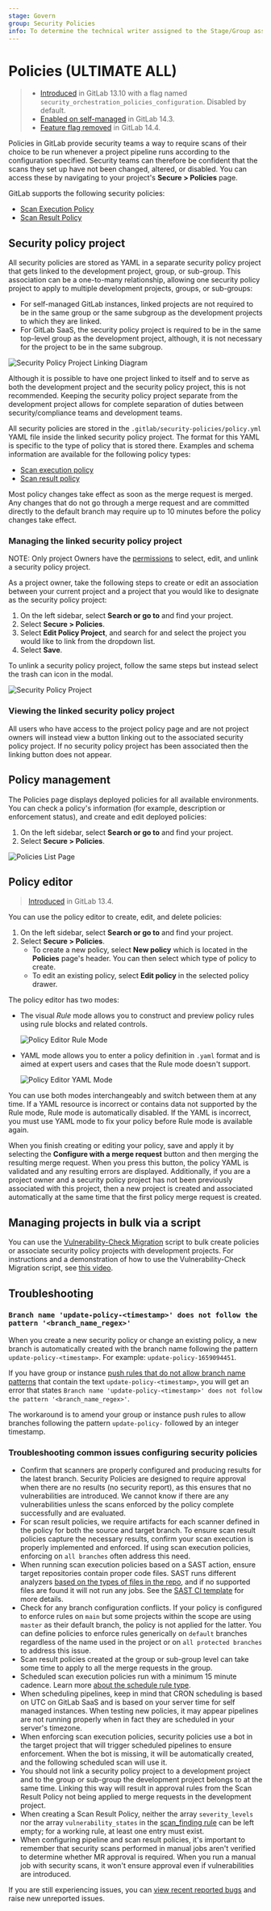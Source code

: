 ```yaml
---
stage: Govern
group: Security Policies
info: To determine the technical writer assigned to the Stage/Group associated with this page, see https://about.gitlab.com/handbook/product/ux/technical-writing/#assignments
---
```


# Policies **(ULTIMATE ALL)**

> - [Introduced](https://gitlab.com/groups/gitlab-org/-/epics/5329) in GitLab 13.10 with a flag named `security_orchestration_policies_configuration`. Disabled by default.
> - [Enabled on self-managed](https://gitlab.com/gitlab-org/gitlab/-/issues/321258) in GitLab 14.3.
> - [Feature flag removed](https://gitlab.com/gitlab-org/gitlab/-/issues/321258) in GitLab 14.4.

Policies in GitLab provide security teams a way to require scans of their choice to be run
whenever a project pipeline runs according to the configuration specified. Security teams can
therefore be confident that the scans they set up have not been changed, altered, or disabled. You
can access these by navigating to your project's **Secure > Policies** page.

GitLab supports the following security policies:

- [Scan Execution Policy](scan-execution-policies.md)
- [Scan Result Policy](scan-result-policies.md)

## Security policy project

All security policies are stored as YAML in a separate security policy project that gets linked to
the development project, group, or sub-group. This association can be a one-to-many relationship, allowing one security
policy project to apply to multiple development projects, groups, or sub-groups:

- For self-managed GitLab instances, linked projects are not required to be in the same group
  or the same subgroup as the development projects to which they are linked.
- For GitLab SaaS, the security policy project is required to be in the same top-level group
  as the development project, although, it is not necessary for the project to be in the same subgroup.

![Security Policy Project Linking Diagram](img/association_diagram.png)

Although it is possible to have one project linked to itself and to serve as both the development
project and the security policy project, this is not recommended. Keeping the security policy
project separate from the development project allows for complete separation of duties between
security/compliance teams and development teams.

All security policies are stored in the `.gitlab/security-policies/policy.yml` YAML file inside the
linked security policy project. The format for this YAML is specific to the type of policy that is
stored there. Examples and schema information are available for the following policy types:

- [Scan execution policy](scan-execution-policies.md#example-security-policies-project)
- [Scan result policy](scan-result-policies.md#example-security-scan-result-policies-project)

Most policy changes take effect as soon as the merge request is merged. Any changes that
do not go through a merge request and are committed directly to the default branch may require up to 10 minutes
before the policy changes take effect.

### Managing the linked security policy project

NOTE:
Only project Owners have the [permissions](../../permissions.md#project-members-permissions)
to select, edit, and unlink a security policy project.

As a project owner, take the following steps to create or edit an association between your current
project and a project that you would like to designate as the security policy project:

1. On the left sidebar, select **Search or go to** and find your project.
1. Select **Secure > Policies**.
1. Select **Edit Policy Project**, and search for and select the
   project you would like to link from the dropdown list.
1. Select **Save**.

To unlink a security policy project, follow the same steps but instead select the trash can icon in
the modal.

![Security Policy Project](img/security_policy_project_v14_6.png)

### Viewing the linked security policy project

All users who have access to the project policy page and are not project owners will instead view a
button linking out to the associated security policy project. If no security policy project has been
associated then the linking button does not appear.

## Policy management

The Policies page displays deployed
policies for all available environments. You can check a
policy's information (for example, description or enforcement
status), and create and edit deployed policies:

1. On the left sidebar, select **Search or go to** and find your project.
1. Select **Secure > Policies**.

![Policies List Page](img/policies_list_v15_1.png)

## Policy editor

> [Introduced](https://gitlab.com/groups/gitlab-org/-/epics/3403) in GitLab 13.4.

You can use the policy editor to create, edit, and delete policies:

1. On the left sidebar, select **Search or go to** and find your project.
1. Select **Secure > Policies**.
   - To create a new policy, select **New policy** which is located in the **Policies** page's header.
     You can then select which type of policy to create.
   - To edit an existing policy, select **Edit policy** in the selected policy drawer.

The policy editor has two modes:

- The visual _Rule_ mode allows you to construct and preview policy
  rules using rule blocks and related controls.

  ![Policy Editor Rule Mode](img/policy_rule_mode_v15_9.png)

- YAML mode allows you to enter a policy definition in `.yaml` format
  and is aimed at expert users and cases that the Rule mode doesn't
  support.

  ![Policy Editor YAML Mode](img/policy_yaml_mode_v15_9.png)

You can use both modes interchangeably and switch between them at any
time. If a YAML resource is incorrect or contains data not supported
by the Rule mode, Rule mode is automatically
disabled. If the YAML is incorrect, you must use YAML
mode to fix your policy before Rule mode is available again.

When you finish creating or editing your policy, save and apply it by selecting the
**Configure with a merge request** button and then merging the resulting merge request. When you
press this button, the policy YAML is validated and any resulting errors are displayed.
Additionally, if you are a project owner and a security policy project has not been previously
associated with this project, then a new project is created and associated automatically at the same
time that the first policy merge request is created.

## Managing projects in bulk via a script

You can use the [Vulnerability-Check Migration](https://gitlab.com/gitlab-org/gitlab/-/snippets/2328089) script to bulk create policies or associate security policy projects with development projects. For instructions and a demonstration of how to use the Vulnerability-Check Migration script, see [this video](https://youtu.be/biU1N26DfBc).

## Troubleshooting

### `Branch name 'update-policy-<timestamp>' does not follow the pattern '<branch_name_regex>'`

When you create a new security policy or change an existing policy, a new branch is automatically created with the branch name following the pattern `update-policy-<timestamp>`. For example: `update-policy-1659094451`.

If you have group or instance [push rules that do not allow branch name patterns](../../project/repository/push_rules.md#validate-branch-names) that contain the text `update-policy-<timestamp>`, you will get an error that states `Branch name 'update-policy-<timestamp>' does not follow the pattern '<branch_name_regex>'`.

The workaround is to amend your group or instance push rules to allow branches following the pattern `update-policy-` followed by an integer timestamp.

### Troubleshooting common issues configuring security policies

- Confirm that scanners are properly configured and producing results for the latest branch. Security Policies are designed to require approval when there are no results (no security report), as this ensures that no vulnerabilities are introduced. We cannot know if there are any vulnerabilities unless the scans enforced by the policy complete successfully and are evaluated.
- For scan result policies, we require artifacts for each scanner defined in the policy for both the source and target branch. To ensure scan result policies capture the necessary results, confirm your scan execution is properly implemented and enforced. If using scan execution policies, enforcing on `all branches` often address this need.
- When running scan execution policies based on a SAST action, ensure target repositories contain proper code files. SAST runs different analyzers [based on the types of files in the repo](../sast/index.md#supported-languages-and-frameworks), and if no supported files are found it will not run any jobs. See the [SAST CI template](https://gitlab.com/gitlab-org/gitlab/-/blob/master/lib/gitlab/ci/templates/Jobs/SAST.gitlab-ci.yml) for more details.
- Check for any branch configuration conflicts. If your policy is configured to enforce rules on `main` but some projects within the scope are using `master` as their default branch, the policy is not applied for the latter. You can define policies to enforce rules generically on `default` branches regardless of the name used in the project or on `all protected branches` to address this issue.
- Scan result policies created at the group or sub-group level can take some time to apply to all the merge requests in the group.
- Scheduled scan execution policies run with a minimum 15 minute cadence. Learn more [about the schedule rule type](../policies/scan-execution-policies.md#schedule-rule-type).
- When scheduling pipelines, keep in mind that CRON scheduling is based on UTC on GitLab SaaS and is based on your server time for self managed instances. When testing new policies, it may appear pipelines are not running properly when in fact they are scheduled in your server's timezone.
- When enforcing scan execution policies, security policies use a bot in the target project that will trigger scheduled pipelines to ensure enforcement. When the bot is missing, it will be automatically created, and the following scheduled scan will use it.
- You should not link a security policy project to a development project and to the group or sub-group the development project belongs to at the same time. Linking this way will result in approval rules from the Scan Result Policy not being applied to merge requests in the development project.
- When creating a Scan Result Policy, neither the array `severity_levels` nor the array `vulnerability_states` in the [scan_finding rule](../policies/scan-result-policies.md#scan_finding-rule-type) can be left empty; for a working rule, at least one entry must exist.
- When configuring pipeline and scan result policies, it's important to remember that security scans performed in manual jobs aren't verified to determine whether MR approval is required. When you run a manual job with security scans, it won't ensure approval even if vulnerabilities are introduced.

If you are still experiencing issues, you can [view recent reported bugs](https://gitlab.com/gitlab-org/gitlab/-/issues/?sort=popularity&state=opened&label_name%5B%5D=group%3A%3Asecurity%20policies&label_name%5B%5D=type%3A%3Abug&first_page_size=20) and raise new unreported issues.
